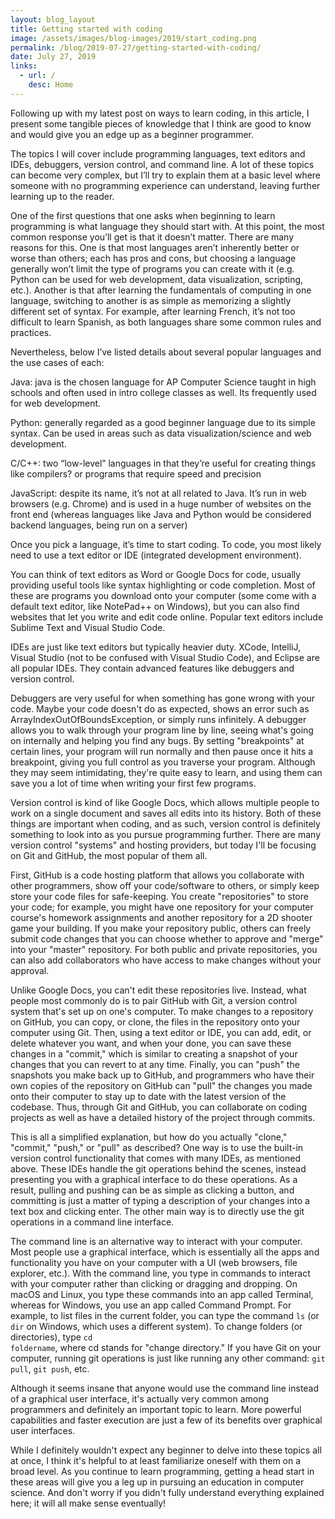 ```yaml
---
layout: blog_layout
title: Getting started with coding
image: /assets/images/blog-images/2019/start_coding.png
permalink: /blog/2019-07-27/getting-started-with-coding/
date: July 27, 2019
links: 
  - url: /
    desc: Home
---
```


Following up with my latest post on ways to learn coding, in this article, I present some tangible pieces of knowledge that I think are good to know and would give you an edge up as a beginner programmer. 

The topics I will cover include programming languages, text editors and IDEs, debuggers, version control, and command line. A lot of these topics can become very complex, but I’ll try to explain them at a basic level where someone with no programming experience can understand, leaving further learning up to the reader. 

One of the first questions that one asks when beginning to learn programming is what language they should start with. At this point, the most common response you’ll get is that it doesn’t matter. There are many reasons for this. One is that most languages aren’t inherently better or worse than others; each has pros and cons, but choosing a language generally won’t limit the type of programs you can create with it (e.g. Python can be used for web development, data visualization, scripting, etc.). Another is that after learning the fundamentals of computing in one language, switching to another is as simple as memorizing a slightly different set of syntax. For example, after learning French, it’s not too difficult to learn Spanish, as both languages share some common rules and practices. 

Nevertheless, below I’ve listed details about several popular languages and the use cases of each: 

Java: java is the chosen language for AP Computer Science taught in high schools and often used in intro college classes as well. Its frequently used for web development. 

Python: generally regarded as a good beginner language due to its simple syntax. Can be used in areas such as data visualization/science and web development. 

C/C++: two “low-level” languages in that they’re useful for creating things like compilers? or programs that require speed and precision 

JavaScript: despite its name, it’s not at all related to Java. It’s run in web browsers (e.g. Chrome) and is used in a huge number of websites on the front end (whereas languages like Java and Python would be considered backend languages, being run on a server) 

Once you pick a language, it’s time to start coding. To code, you most likely need to use a text editor or IDE (integrated development environment). 

You can think of text editors as Word or Google Docs for code, usually providing useful tools like syntax highlighting or code completion. Most of these are programs you download onto your computer (some come with a default text editor, like NotePad++ on Windows), but you can also find websites that let you write and edit code online. Popular text editors include Sublime Text and Visual Studio Code. 

IDEs are just like text editors but typically heavier duty. XCode, IntelliJ, Visual Studio (not to be confused with Visual Studio Code), and Eclipse are all popular IDEs. They contain advanced features like debuggers and version control. 

Debuggers are very useful for when something has gone wrong with your code. Maybe your code doesn't do as expected, shows an error such as ArrayIndexOutOfBoundsException, or simply runs infinitely. A debugger allows you to walk through your program line by line, seeing what's going on internally and helping you find any bugs. By setting "breakpoints" at certain lines, your program will run normally and then pause once it hits a breakpoint, giving you full control as you traverse your program. Although they may seem intimidating, they're quite easy to learn, and using them can save you a lot of time when writing your first few programs. 

Version control is kind of like Google Docs, which allows multiple people to work on a single document and saves all edits into its history. Both of these things are important when coding, and as such, version control is definitely something to look into as you pursue programming further. There are many version control "systems" and hosting providers, but today I'll be focusing on Git and GitHub, the most popular of them all. 

First, GitHub is a code hosting platform that allows you collaborate with other programmers, show off your code/software to others, or simply keep store your code files for safe-keeping. You create "repositories" to store your code; for example, you might have one repository for your computer course's homework assignments and another repository for a 2D shooter game your building. If you make your repository public, others can freely submit code changes that you can choose whether to approve and "merge" into your "master" repository. For both public and private repositories, you can also add collaborators who have access to make changes without your approval. 

Unlike Google Docs, you can't edit these repositories live. Instead, what people most commonly do is to pair GitHub with Git, a version control system that's set up on one's computer. To make changes to a repository on GitHub, you can copy, or clone, the files in the repository onto your computer using Git. Then, using a text editor or IDE, you can add, edit, or delete whatever you want, and when your done, you can save these changes in a "commit," which is similar to creating a snapshot of your changes that you can revert to at any time. Finally, you can "push" the snapshots you make back up to GitHub, and programmers who have their own copies of the repository on GitHub can "pull" the changes you made onto their computer to stay up to date with the latest version of the codebase. Thus, through Git and GitHub, you can collaborate on coding projects as well as have a detailed history of the project through commits. 

This is all a simplified explanation, but how do you actually "clone," "commit," "push," or "pull" as described? One way is to use the built-in version control functionality that comes with many IDEs, as mentioned above. These IDEs handle the git operations behind the scenes, instead presenting you with a graphical interface to do these operations. As a result, pulling and pushing can be as simple as clicking a button, and committing is just a matter of typing a description of your changes into a text box and clicking enter. The other main way is to directly use the git operations in a command line interface. 

The command line is an alternative way to interact with your computer. Most people use a graphical interface, which is essentially all the apps and functionality you have on your computer with a UI (web browsers, file explorer, etc.). With the command line, you type in commands to interact with your computer rather than clicking or dragging and dropping. On macOS and Linux, you type these commands into an app called Terminal, whereas for Windows, you use an app called Command Prompt. For example, to list files in the current folder, you can type the command <code>ls</code> (or <code>dir</code> on Windows, which uses a different system). To change folders (or directories), type <code>cd foldername</code>, where cd stands for "change directory." If you have Git on your computer, running git operations is just like running any other command: <code>git pull</code>, <code>git push</code>, etc. 

Although it seems insane that anyone would use the command line instead of a graphical user interface, it's actually very common among programmers and definitely an important topic to learn. More powerful capabilities and faster execution are just a few of its benefits over graphical user interfaces. 

While I definitely wouldn't expect any beginner to delve into these topics all at once, I think it's helpful to at least familiarize oneself with them on a broad level. As you continue to learn programming, getting a head start in these areas will give you a leg up in pursuing an education in computer science. And don't worry if you didn't fully understand everything explained here; it will all make sense eventually!
